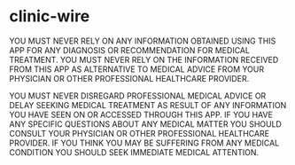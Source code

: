 # clinic-wire

YOU MUST NEVER RELY ON ANY INFORMATION OBTAINED USING THIS APP FOR ANY DIAGNOSIS OR RECOMMENDATION FOR MEDICAL TREATMENT. YOU MUST NEVER RELY ON THE INFORMATION RECEIVED FROM THIS APP AS ALTERNATIVE TO MEDICAL ADVICE FROM YOUR PHYSICIAN OR OTHER PROFESSIONAL HEALTHCARE PROVIDER.

YOU MUST NEVER DISREGARD PROFESSIONAL MEDICAL ADVICE OR DELAY SEEKING MEDICAL TREATMENT AS RESULT OF ANY INFORMATION YOU HAVE SEEN ON OR ACCESSED THROUGH THIS APP. IF YOU HAVE ANY SPECIFIC QUESTIONS ABOUT ANY MEDICAL MATTER YOU SHOULD CONSULT YOUR PHYSICIAN OR OTHER PROFESSIONAL HEALTHCARE PROVIDER. IF YOU THINK YOU MAY BE SUFFERING FROM ANY MEDICAL CONDITION YOU SHOULD SEEK IMMEDIATE MEDICAL ATTENTION.

